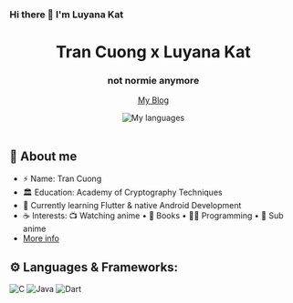 ### Hi there 👋 I'm Luyana Kat 

<div align="center">
  <div>
    <h1> Tran Cuong x Luyana Kat </h1> 
    <h3>not normie anymore</h3>
    <p> <a href="http://luyanakat.me/">My Blog</a></p>
  </div>
  
  <div>
    <img align="" alt="My languages" src="https://github-readme-stats.vercel.app/api/top-langs/?username=luyanakat&theme=tokyonight&hide=html&langs_count=6&layout=compact"/>
  </div>
</div>
<br>

<!--
**luyanakat/LuyanaKat** is a ✨ _special_ ✨ repository because its `README.md` (this file) appears on your GitHub profile.

Here are some ideas to get you started:

- 🔭 I’m currently working on ...
- 🌱 I’m currently learning ...
- 👯 I’m looking to collaborate on ...
- 🤔 I’m looking for help with ...
- 💬 Ask me about ...
- 📫 How to reach me: ...
- 😄 Pronouns: ...
- ⚡ Fun fact: ...
-->

## 💬 About me
- ⚡ Name: Tran Cuong
- 🏛️ Education: Academy of Cryptography Techniques 
- 🌱 Currently learning Flutter & native Android Development
- ☕ Interests:  📺 Watching anime • 📖 Books • 👩‍💻 Programming • 📼 Sub anime
- [More info](http://luyanakat.me/about/)

## ⚙️ Languages & Frameworks:

![C](https://img.shields.io/badge/c-%2300599C.svg?style=for-the-badge&logo=c&logoColor=white)
![Java](https://img.shields.io/badge/java-%23ED8B00.svg?style=for-the-badge&logo=java&logoColor=white)
![Dart](https://img.shields.io/badge/dart-%23ED8B00.svg??style=for-the-badge&logo=dart&logoColor=white)
